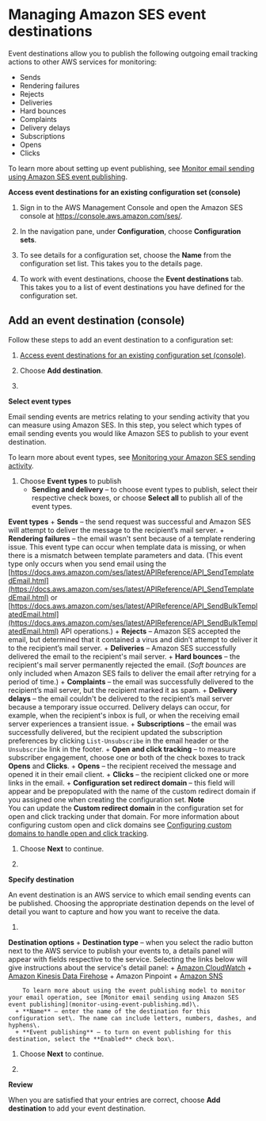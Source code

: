 # Managing Amazon SES event destinations<a name="event-destinations-manage"></a>

Event destinations allow you to publish the following outgoing email tracking actions to other AWS services for monitoring:
+ Sends
+ Rendering failures
+ Rejects
+ Deliveries
+ Hard bounces
+ Complaints
+ Delivery delays
+ Subscriptions
+ Opens
+ Clicks

To learn more about setting up event publishing, see [Monitor email sending using Amazon SES event publishing](monitor-using-event-publishing.md)\.<a name="proc-access-event-destinations"></a>

**Access event destinations for an existing configuration set \(console\)**

1. Sign in to the AWS Management Console and open the Amazon SES console at [https://console\.aws\.amazon\.com/ses/](https://console.aws.amazon.com/ses/)\.

1. In the navigation pane, under **Configuration**, choose **Configuration sets**\.

1. To see details for a configuration set, choose the **Name** from the configuration set list\. This takes you to the details page\.

1. To work with event destinations, choose the **Event destinations** tab\. This takes you to a list of event destinations you have defined for the configuration set\.

## Add an event destination \(console\)<a name="event-destination-add"></a>

Follow these steps to add an event destination to a configuration set:

1. [Access event destinations for an existing configuration set \(console\)](#proc-access-event-destinations)\.

1. Choose **Add destination**\.

1. 

**Select event types**

   Email sending events are metrics relating to your sending activity that you can measure using Amazon SES\. In this step, you select which types of email sending events you would like Amazon SES to publish to your event destination\.

   To learn more about event types, see [Monitoring your Amazon SES sending activity](monitor-sending-activity.md)\.

   1. Choose **Event types** to publish
      + **Sending and delivery** – to choose event types to publish, select their respective check boxes, or choose **Select all** to publish all of the event types\.

**Event types**
        + **Sends** – the send request was successful and Amazon SES will attempt to deliver the message to the recipient’s mail server\.
        + **Rendering failures** – the email wasn't sent because of a template rendering issue\. This event type can occur when template data is missing, or when there is a mismatch between template parameters and data\. \(This event type only occurs when you send email using the [https://docs.aws.amazon.com/ses/latest/APIReference/API_SendTemplatedEmail.html](https://docs.aws.amazon.com/ses/latest/APIReference/API_SendTemplatedEmail.html) or [https://docs.aws.amazon.com/ses/latest/APIReference/API_SendBulkTemplatedEmail.html](https://docs.aws.amazon.com/ses/latest/APIReference/API_SendBulkTemplatedEmail.html) API operations\.\)
        + **Rejects** – Amazon SES accepted the email, but determined that it contained a virus and didn’t attempt to deliver it to the recipient’s mail server\.
        + **Deliveries** – Amazon SES successfully delivered the email to the recipient's mail server\.
        + **Hard bounces** – the recipient's mail server permanently rejected the email\. \(*Soft bounces* are only included when Amazon SES fails to deliver the email after retrying for a period of time\.\)
        + **Complaints** – the email was successfully delivered to the recipient’s mail server, but the recipient marked it as spam\.
        + **Delivery delays** – the email couldn't be delivered to the recipient’s mail server because a temporary issue occurred\. Delivery delays can occur, for example, when the recipient's inbox is full, or when the receiving email server experiences a transient issue\.
        + **Subscriptions** – the email was successfully delivered, but the recipient updated the subscription preferences by clicking `List-Unsubscribe` in the email header or the `Unsubscribe` link in the footer\.
      + **Open and click tracking** – to measure subscriber engagement, choose one or both of the check boxes to track **Opens** and **Clicks**\.
        + **Opens** – the recipient received the message and opened it in their email client\.
        + **Clicks** – the recipient clicked one or more links in the email\.
        + **Configuration set redirect domain** – this field will appear and be prepopulated with the name of the custom redirect domain if you assigned one when creating the configuration set\.
**Note**  
You can update the **Custom redirect domain** in the configuration set for open and click tracking under that domain\. For more information about configuring custom open and click domains see [Configuring custom domains to handle open and click tracking](configure-custom-open-click-domains.md)\.

   1. Choose **Next** to continue\.

1. <a name="add-event-destination-step-4"></a>

**Specify destination**

   An event destination is an AWS service to which email sending events can be published\. Choosing the appropriate destination depends on the level of detail you want to capture and how you want to receive the data\.

   1. 

**Destination options**
      + **Destination type** – when you select the radio button next to the AWS service to publish your events to, a details panel will appear with fields respective to the service\. Selecting the links below will give instructions about the service's detail panel:
        + [Amazon CloudWatch](event-publishing-add-event-destination-cloudwatch.md)
        + [Amazon Kinesis Data Firehose](event-publishing-add-event-destination-firehose.md)
        + Amazon Pinpoint
        + [Amazon SNS](event-publishing-add-event-destination-sns.md)

        To learn more about using the event publishing model to monitor your email operation, see [Monitor email sending using Amazon SES event publishing](monitor-using-event-publishing.md)\.
      + **Name** – enter the name of the destination for this configuration set\. The name can include letters, numbers, dashes, and hyphens\.
      + **Event publishing** – to turn on event publishing for this destination, select the **Enabled** check box\.

   1. Choose **Next** to continue\.

1. 

**Review**

   When you are satisfied that your entries are correct, choose **Add destination** to add your event destination\.